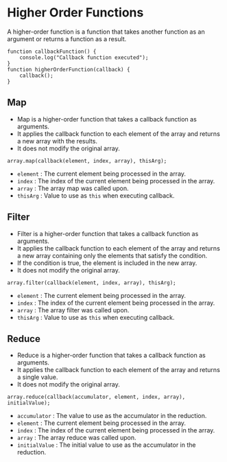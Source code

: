 # Higher Order Functions

A higher-order function is a function that takes another function as an argument or returns a function as a result.

```JS
function callbackFunction() {
    console.log("Callback function executed");
}
function higherOrderFunction(callback) {
    callback();
}
```

## Map

- Map is a higher-order function that takes a callback function as arguments.
- It applies the callback function to each element of the array and returns a new array with the results.
- It does not modify the original array.

```JS
array.map(callback(element, index, array), thisArg);
```

- `element` : The current element being processed in the array.
- `index` : The index of the current element being processed in the array.
- `array` : The array map was called upon.
- `thisArg` : Value to use as `this` when executing callback.

## Filter

- Filter is a higher-order function that takes a callback function as arguments.
- It applies the callback function to each element of the array and returns a new array containing only the elements that satisfy the condition.
- If the condition is true, the element is included in the new array.
- It does not modify the original array.

```JS
array.filter(callback(element, index, array), thisArg);
```

- `element` : The current element being processed in the array.
- `index` : The index of the current element being processed in the array.
- `array` : The array filter was called upon.
- `thisArg` : Value to use as `this` when executing callback.

## Reduce

- Reduce is a higher-order function that takes a callback function as arguments.
- It applies the callback function to each element of the array and returns a single value.
- It does not modify the original array.

```JS
array.reduce(callback(accumulator, element, index, array), initialValue);
```

- `accumulator` : The value to use as the accumulator in the reduction.
- `element` : The current element being processed in the array.
- `index` : The index of the current element being processed in the array.
- `array` : The array reduce was called upon.
- `initialValue` : The initial value to use as the accumulator in the reduction.
